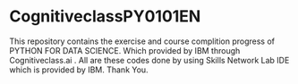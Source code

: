 # CognitiveclassPY0101EN
This repository contains the exercise and course complition progress of PYTHON FOR DATA SCIENCE. 
Which provided by IBM through Cognitiveclass.ai . 
All are these codes done by using Skills Network Lab IDE which is provided by IBM.
Thank You.

